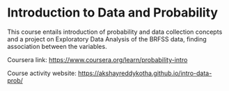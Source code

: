 # Introduction to Data and Probability
This course entails introduction of probability and data collection concepts and a project on Exploratory Data Analysis of the BRFSS data, finding association between the variables.

Coursera link: https://www.coursera.org/learn/probability-intro

Course activity website: https://akshayreddykotha.github.io/intro-data-prob/
